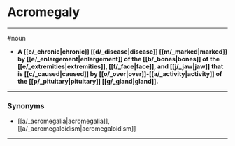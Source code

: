# Acromegaly
---
#noun
- **A [[c/_chronic|chronic]] [[d/_disease|disease]] [[m/_marked|marked]] by [[e/_enlargement|enlargement]] of the [[b/_bones|bones]] of the [[e/_extremities|extremities]], [[f/_face|face]], and [[j/_jaw|jaw]] that is [[c/_caused|caused]] by [[o/_over|over]]-[[a/_activity|activity]] of the [[p/_pituitary|pituitary]] [[g/_gland|gland]].**
---
### Synonyms
- [[a/_acromegalia|acromegalia]], [[a/_acromegaloidism|acromegaloidism]]
---
